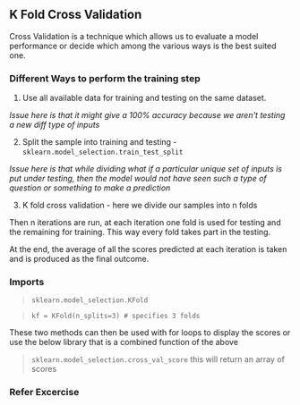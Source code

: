 ## K Fold Cross Validation

Cross Validation is a technique which allows us to evaluate a model performance or decide which among the various ways is the best suited one. 

### Different Ways to perform the training step
1.  Use all available data for training and testing on the same dataset.  

*Issue here is that it might give a 100% accuracy because we aren't testing a new diff type of inputs*

2. Split the sample into training and testing - ```sklearn.model_selection.train_test_split```
   
*Issue here is that while dividing what if a particular unique set of inputs is put under testing, then the model would not have seen such a type of question or something to make a prediction*

3. K fold cross validation - here we divide our samples into n folds

Then n iterations are run, at each iteration one fold is used for testing and the remaining for training. This way every fold takes part in the testing. 

At the end, the average of all the scores predicted at each iteration is taken and is produced as the final outcome. 

### Imports
> ```sklearn.model_selection.KFold```

> ```kf = KFold(n_splits=3) # specifies 3 folds```

These two methods can then be used with for loops to display the scores or use the below library that is a combined function of the above

> ```sklearn.model_selection.cross_val_score``` this will return an array of scores

### Refer Excercise 
